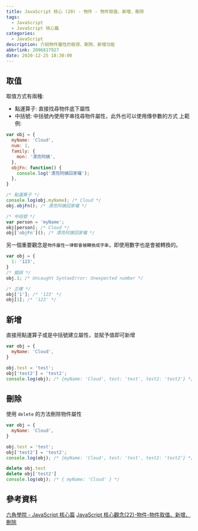 ```yaml
---
title: JavaScript 核心 (20) - 物件 - 物件取值、新增、刪除
tags:
  - JavaScript
  - JavaScript 核心篇
categories:
  - JavaScript
description: 介紹物件屬性的取得、刪除、新增功能
abbrlink: 2096817927
date: 2020-12-25 18:30:00
---
```


## 取值

取值方式有兩種:

* 點運算子: 直接找尋物件底下屬性
* 中括號: 中括號內使用字串找尋物件屬性，此外也可以使用傳參數的方式
上範例:

``` JavaScript
var obj = {
  myName: 'Cloud',
  num: 1,
  family: {
    mon: '漂亮阿姨',
  },
  objFn: function() {
    console.log('漂亮阿姨回家囉');
  },
}

/* 點運算子 */
console.log(obj.myName); /* Cloud */
obj.objFn(); /* 漂亮阿姨回家囉 */

/* 中括號 */
var person = 'myName';
obj[person]; /* Cloud */
obj['objFn'](); /* 漂亮阿姨回家囉 */
```

另一個重要觀念是`物件屬性一律都會被轉換成字串`，即使用數字也是會被轉換的。

``` JavaScript
var obj = {
  1: '123',
}
/* 錯誤 */
obj.1; /* Uncaught SyntaxError: Unexpected number */

/* 正確 */
obj['1']; /* '123' */
obj[1]; /* '123' */
```

## 新增

直接用點運算子或是中括號建立屬性，並賦予值即可新增

``` JavaScript
var obj = {
  myName: 'Cloud',
}

obj.test = 'test';
obj['test2'] = 'test2';
console.log(obj); /* {myName: 'Cloud', test: 'test', test2: 'test2'} */
```

## 刪除

使用 `delete` 的方法刪除物件屬性

``` JavaScript
var obj = {
  myName: 'Cloud',
}

obj.test = 'test';
obj['test2'] = 'test2';
console.log(obj); /* {myName: 'Cloud', test: 'test', test2: 'test2'} */

delete obj.test
delete obj['test2']
console.log(obj); /* { myName: 'Cloud' } */
```

## 參考資料

[六角學院 - JavaScript 核心篇](https://www.hexschool.com/courses/js-core.html)
[JavaScript 核心觀念(22)-物件-物件取值、新增、刪除](https://hsiangfeng.github.io/javascript/20200718/1499259613/)

